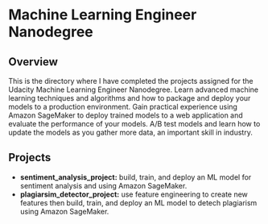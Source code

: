 # Machine Learning Engineer Nanodegree
## Overview
This is the directory where I have completed the projects assigned for the Udacity Machine Learning Engineer Nanodegree. Learn advanced machine learning techniques and algorithms and how to package and deploy your models to a production environment. Gain practical experience using Amazon SageMaker to deploy trained models to a web application and evaluate the performance of your models. A/B test models and learn how to update the models as you gather more data, an important skill in industry.


## Projects
* **sentiment_analysis_project:** build, train, and deploy an ML model for sentiment analysis and using Amazon SageMaker.
* **plagiarsim_detector_project:** use feature engineering to create new features then build, train, and deploy an ML model to detech plagiarism using Amazon SageMaker. 

